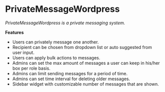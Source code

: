# PrivateMessageWordpress

_PrivateMessageWordpress is a private messaging system._

**Features**
<ul>
<li>Users can privately message one another.
<li>Recipient can be chosen from dropdown list or auto suggested from user input.
<li>Users can apply bulk actions to messages.
<li>Admins can set the max amount of messages a user can keep in his/her box per role basis.
<li>Admins can limit sending messages for a period of time.
<li>Admins can set time interval for deleting older messages.
<li>Sidebar widget with customizable number of messages that are shown.
</ul>